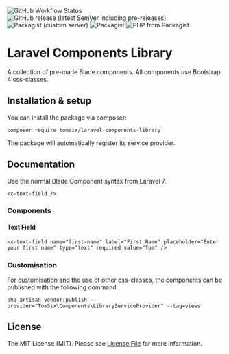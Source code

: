 ![GitHub Workflow Status](https://img.shields.io/github/workflow/status/tomsix/laravel-components-library/master)
![GitHub release (latest SemVer including pre-releases)](https://img.shields.io/github/v/release/tomsix/laravel-components-library?include_prereleases&label=pre-release)
![Packagist (custom server)](https://img.shields.io/packagist/dm/tomsix/laravel-components-library)
![Packagist](https://img.shields.io/packagist/l/tomsix/laravel-components-library)
![PHP from Packagist](https://img.shields.io/packagist/php-v/tomsix/laravel-components-library)

# Laravel Components Library
A collection of pre-made Blade components. All components use Bootstrap 4 css-classes. 

## Installation & setup

You can install the package via composer:

    composer require tomsix/laravel-components-library
    
The package will automatically register its service provider.

## Documentation

Use the normal Blade Component syntax from Laravel 7.

    <x-text-field />

### Components

#### Text Field

    <x-text-field name="first-name" label="First Name" placeholder="Enter your first name" type="text" required value="Tom" />
    
### Customisation

For customisation and the use of other css-classes, the components can be published with the following command:

    php artisan vendor:publish --provider="TomSix\Components\LibraryServiceProvider" --tag=views

## License

The MIT License (MIT). Please see [License File](LICENSE) for more information.
